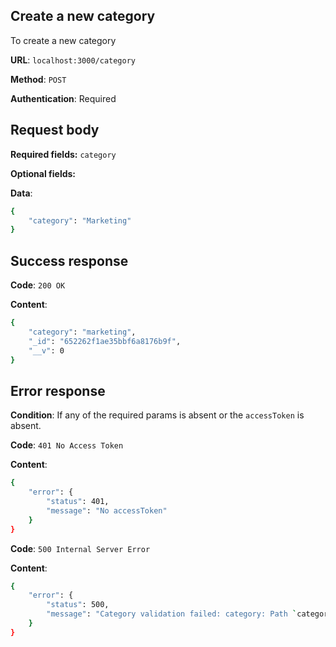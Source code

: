 ## Create a new category

To create a new category

**URL**: `localhost:3000/category`

**Method**: `POST`

**Authentication**: Required

## Request body

**Required fields:** `category`

**Optional fields:**

**Data**:

```bash
{
    "category": "Marketing"
}
```

## Success response

**Code**: `200 OK`

**Content**:

```bash
{
    "category": "marketing",
    "_id": "652262f1ae35bbf6a8176b9f",
    "__v": 0
}
```

## Error response

**Condition**: If any of the required params is absent or the `accessToken` is absent.

**Code**: `401 No Access Token`

**Content**:

```bash
{
    "error": {
        "status": 401,
        "message": "No accessToken"
    }
}
```

**Code**: `500 Internal Server Error`

**Content**:

```bash
{
    "error": {
        "status": 500,
        "message": "Category validation failed: category: Path `category` is required."
    }
}
```
